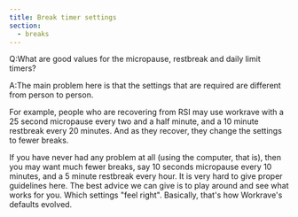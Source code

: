 ```yaml
---
title: Break timer settings
section:
  - breaks
---
```


Q:What are good values for the micropause, restbreak and daily limit timers?

A:The main problem here is that the settings that are required are different
from person to person.

For example, people who are recovering from RSI may use workrave with a 25
second micropause every two and a half minute, and a 10 minute restbreak every
20 minutes. And as they recover, they change the settings to fewer breaks.

If you have never had any problem at all (using the computer, that is), then you
may want much fewer breaks, say 10 seconds micropause every 10 minutes, and a 5
minute restbreak every hour. It is very hard to give proper guidelines here. The
best advice we can give is to play around and see what works for you. Which
settings "feel right". Basically, that's how Workrave's defaults evolved.
